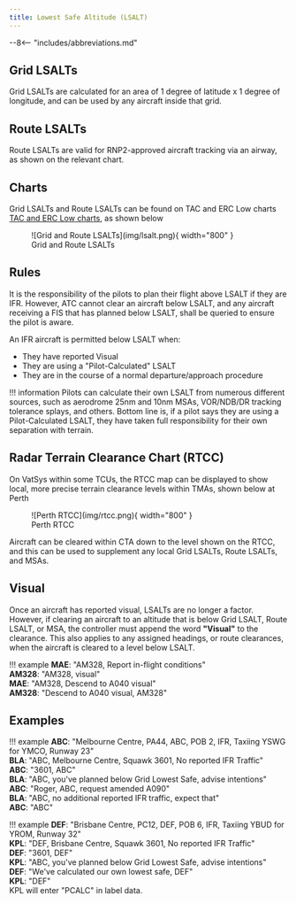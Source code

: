 ```yaml
---
title: Lowest Safe Altitude (LSALT)
---
```


--8<-- "includes/abbreviations.md"

## Grid LSALTs
Grid LSALTs are calculated for an area of 1 degree of latitude x 1 degree of longitude, and can be used by any aircraft inside that grid.

## Route LSALTs
Route LSALTs are valid for RNP2-approved aircraft tracking via an airway, as shown on the relevant chart.

## Charts
Grid LSALTs and Route LSALTs can be found on TAC and ERC Low charts [TAC and ERC Low charts](https://www.airservicesaustralia.com/aip/aip.asp), as shown below

<figure markdown>
![Grid and Route LSALTs](img/lsalt.png){ width="800" }
  <figcaption>Grid and Route LSALTs</figcaption>
</figure>

## Rules
It is the responsibility of the pilots to plan their flight above LSALT if they are IFR. However, ATC cannot clear an aircraft below LSALT, and any aircraft receiving a FIS that has planned below LSALT, shall be queried to ensure the pilot is aware.

An IFR aircraft is permitted below LSALT when:

- They have reported Visual
- They are using a "Pilot-Calculated" LSALT
- They are in the course of a normal departure/approach procedure

!!! information
    Pilots can calculate their own LSALT from numerous different sources, such as aerodrome 25nm and 10nm MSAs, VOR/NDB/DR tracking tolerance splays, and others. Bottom line is, if a pilot says they are using a Pilot-Calculated LSALT, they have taken full responsibility for their own separation with terrain.

## Radar Terrain Clearance Chart (RTCC)
On VatSys within some TCUs, the RTCC map can be displayed to show local, more precise terrain clearance levels within TMAs, shown below at Perth

<figure markdown>
![Perth RTCC](img/rtcc.png){ width="800" }
  <figcaption>Perth RTCC</figcaption>
</figure>

Aircraft can be cleared within CTA down to the level shown on the RTCC, and this can be used to supplement any local Grid LSALTs, Route LSALTs, and MSAs.

## Visual
Once an aircraft has reported visual, LSALTs are no longer a factor. However, if clearing an aircraft to an altitude that is below Grid LSALT, Route LSALT, or MSA, the controller must append the word **"Visual"** to the clearance. This also applies to any assigned headings, or route clearances, when the aircraft is cleared to a level below LSALT.

!!! example
    **MAE**: "AM328, Report in-flight conditions"  
    **AM328**: "AM328, visual"  
    **MAE**: "AM328, Descend to A040 visual"  
    **AM328**: "Descend to A040 visual, AM328"  

## Examples

!!! example
    **ABC**: "Melbourne Centre, PA44, ABC, POB 2, IFR, Taxiing YSWG for YMCO, Runway 23"  
    **BLA**: "ABC, Melbourne Centre, Squawk 3601, No reported IFR Traffic"  
    **ABC**: "3601, ABC"  
    **BLA**: "ABC, you've planned below Grid Lowest Safe, advise intentions"  
    **ABC**: "Roger, ABC, request amended A090"  
    **BLA**: "ABC, no additional reported IFR traffic, expect that"  
    **ABC**: "ABC"  

!!! example
    **DEF**: "Brisbane Centre, PC12, DEF, POB 6, IFR, Taxiing YBUD for YROM, Runway 32"  
    **KPL**: "DEF, Brisbane Centre, Squawk 3601, No reported IFR Traffic"  
    **DEF**: "3601, DEF"  
    **KPL**: "ABC, you've planned below Grid Lowest Safe, advise intentions"  
    **DEF**: "We've calculated our own lowest safe, DEF"  
    **KPL**: "DEF"  
    KPL will enter "PCALC" in label data.
